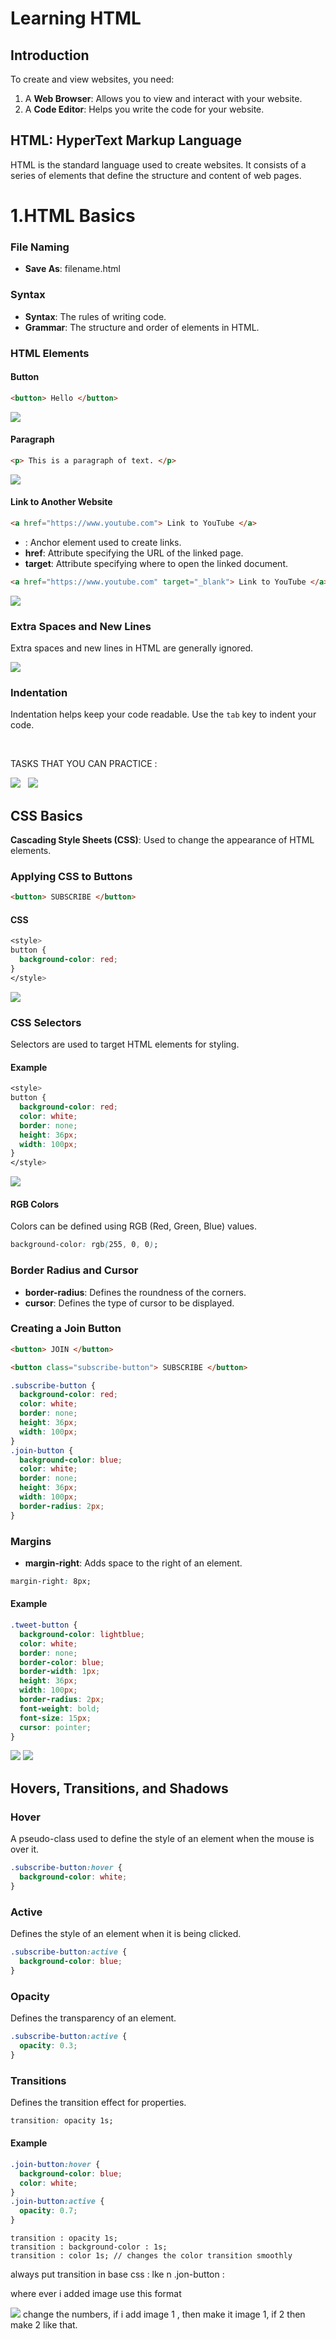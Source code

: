 # Learning HTML

## Introduction

To create and view websites, you need:

1. A **Web Browser**: Allows you to view and interact with your website.
2. A **Code Editor**: Helps you write the code for your website.

## HTML: HyperText Markup Language

HTML is the standard language used to create websites. It consists of a series of elements that define the structure and content of web pages.

# 1.HTML Basics

### File Naming

- **Save As**: filename.html

### Syntax

- **Syntax**: The rules of writing code.
- **Grammar**: The structure and order of elements in HTML.

### HTML Elements

#### Button

```html
<button> Hello </button>
```

![](https://raw.github.com/karthikeya03/HTML-CSS/JustMain/image1.png)

#### Paragraph

```html
<p> This is a paragraph of text. </p>
```

![](https://raw.github.com/karthikeya03/HTML-CSS/JustMain/image2.png)

#### Link to Another Website

```html
<a href="https://www.youtube.com"> Link to YouTube </a>
```

- **<a>**: Anchor element used to create links.
- **href**: Attribute specifying the URL of the linked page.
- **target**: Attribute specifying where to open the linked document.

```html
<a href="https://www.youtube.com" target="_blank"> Link to YouTube </a>
```

![](https://raw.github.com/karthikeya03/HTML-CSS/JustMain/image3.png)

### Extra Spaces and New Lines

Extra spaces and new lines in HTML are generally ignored.

![](https://raw.github.com/karthikeya03/HTML-CSS/JustMain/image4.jpeg)

### Indentation

Indentation helps keep your code readable. Use the `tab` key to indent your code.

&nbsp;
&nbsp;

TASKS THAT YOU CAN PRACTICE : 

![](https://raw.github.com/karthikeya03/HTML-CSS/JustMain/image5.png)
&nbsp;
![](https://raw.github.com/karthikeya03/HTML-CSS/JustMain/image6.png)

## CSS Basics

**Cascading Style Sheets (CSS)**: Used to change the appearance of HTML elements.

### Applying CSS to Buttons

```html
<button> SUBSCRIBE </button>
```

#### CSS

```css
<style>
button {
  background-color: red;
}
</style>
```

![](https://raw.github.com/karthikeya03/HTML-CSS/JustMain/image7.png)

### CSS Selectors

Selectors are used to target HTML elements for styling.

#### Example

```css
<style>
button {
  background-color: red;
  color: white;
  border: none;
  height: 36px;
  width: 100px;
}
</style>
```

![](https://raw.github.com/karthikeya03/HTML-CSS/JustMain/image8.png)

#### RGB Colors

Colors can be defined using RGB (Red, Green, Blue) values.

```css
background-color: rgb(255, 0, 0);
```

### Border Radius and Cursor

- **border-radius**: Defines the roundness of the corners.
- **cursor**: Defines the type of cursor to be displayed.

### Creating a Join Button

```html
<button> JOIN </button>
```

```html
<button class="subscribe-button"> SUBSCRIBE </button>
```

```css
.subscribe-button {
  background-color: red;
  color: white;
  border: none;
  height: 36px;
  width: 100px;
}
.join-button {
  background-color: blue;
  color: white;
  border: none;
  height: 36px;
  width: 100px;
  border-radius: 2px;
}
```

### Margins

- **margin-right**: Adds space to the right of an element.

```css
margin-right: 8px;
```

#### Example

```css
.tweet-button {
  background-color: lightblue;
  color: white;
  border: none;
  border-color: blue;
  border-width: 1px;
  height: 36px;
  width: 100px;
  border-radius: 2px;
  font-weight: bold;
  font-size: 15px;
  cursor: pointer;
}
```

![](https://raw.github.com/karthikeya03/HTML-CSS/JustMain/image9.png)
![](https://raw.github.com/karthikeya03/HTML-CSS/JustMain/image10.png)


## Hovers, Transitions, and Shadows

### Hover

A pseudo-class used to define the style of an element when the mouse is over it.

```css
.subscribe-button:hover {
  background-color: white;
}
```

### Active

Defines the style of an element when it is being clicked.

```css
.subscribe-button:active {
  background-color: blue;
}
```

### Opacity

Defines the transparency of an element.

```css
.subscribe-button:active {
  opacity: 0.3;
}
```

### Transitions

Defines the transition effect for properties.

```css
transition: opacity 1s;
```

#### Example

```css
.join-button:hover {
  background-color: blue;
  color: white;
}
.join-button:active {
  opacity: 0.7;
}
```








```
transition : opacity 1s;
transition : background-color : 1s;
transition : color 1s; // changes the color transition smoothly 
```

always put transition in base css : lke n .jon-button :

where ever i added image use this format 

![](https://raw.github.com/karthikeya03/HTML-CSS/JustMain/image1.png) change the numbers, if i add image 1 , then make it image 1, if 2 then make 2 like that.
















